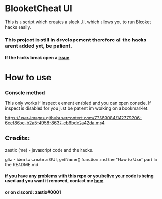 # BlooketCheat UI
This is a script which creates a sleek UI, which allows you to run Blooket hacks easily.

### This project is still in developement therefore all the hacks arent added yet, be patient.
#### If the hacks break open a [issue](https://github.com/ZasticBradyn/BlooketUI/issues/new/choose)

# How to use

### Console method

This only works if inspect element enabled and you can open console. If inspect is disabled for you just be patient im working on a bookmarklet.

https://user-images.githubusercontent.com/73669084/142779206-6cef86be-b2a5-4958-8637-cb6bde2a42da.mp4

## Credits:
zastix (me) - javascript code and the hacks.

gliz - idea to create a GUI, getName() function and the "How to Use" part in the README.md



#### if you have any problems with this repo or you belive your code is being used and you want it removed, contact me [here](https://mail.google.com/mail/?view=cm&fs=1&to=zastixxoncrack@gmail.com&su=Contact%20Me) 
#### or on discord: zastix#0001
